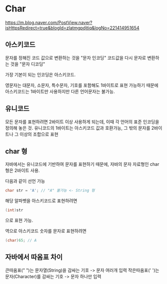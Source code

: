 # Char
<https://m.blog.naver.com/PostView.naver?isHttpsRedirect=true&blogId=zlatmgpdjtiq&logNo=221414951654>

## 아스키코드
문자를 정해진 코드 값으로 변환하는 것을 "문자 인코딩"
코드값을 다시 문자로 변환하는 것을 "문자 디코딩"

가장 기본이 되는 인코딩은 아스키코드.

영문자는 대문자, 소문자, 특수문자, 기호를 포함해도 1바이트로 표현 가능하기 때문에   
아스키코드는 1바이트만 사용하지만 다른 언어문자는 불가능.

## 유니코드
모든 문자를 표현하려면 2바이트 이상 사용하게 되는데, 이때 각 언어의 표준 인코딩을 정의해 놓은 것.
유니코드의 1바이트는 아스키코드 값과 호환가능, 그 밖의 문자를 2바이트나 그 이상의 조합으로 표현

## char 형
자바에서는 유니코드에 기반하여 문자를 표현하기 때문에, 자바의 문자 자료형인 char형은 2바이트 사용.

다음과 같이 선언 가능
```java
char str = 'A'; // "A" 불가능 <- String 형
```

해당 알파벳을 아스키코드로 표현하려면
```java
(int)str
```
으로 표현 가능.

역으로 아스키코드 숫자를 문자로 표현하려면
```java
(char)65; // A
```

## 자바에서 따옴표 차이
큰따옴표(" ")는 문자열(String)을 감싸는 기호 -\> 문자 여러개 입력
작은따옴표(' ')는 문자(Character)를 감싸는 기호 -\> 문자 하나만 입력





